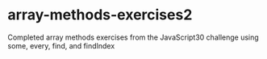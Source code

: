 # array-methods-exercises2
Completed array methods exercises from the JavaScript30 challenge using some, every, find, and findIndex

